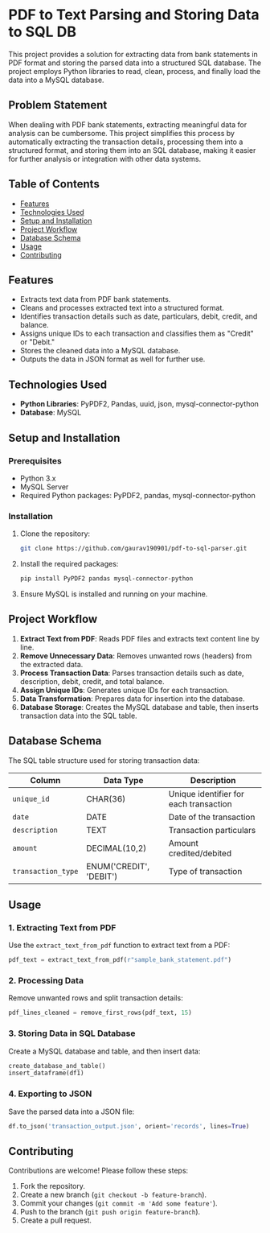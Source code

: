 # PDF to Text Parsing and Storing Data to SQL DB

This project provides a solution for extracting data from bank statements in PDF format and storing the parsed data into a structured SQL database. The project employs Python libraries to read, clean, process, and finally load the data into a MySQL database.

## Problem Statement

When dealing with PDF bank statements, extracting meaningful data for analysis can be cumbersome. This project simplifies this process by automatically extracting the transaction details, processing them into a structured format, and storing them into an SQL database, making it easier for further analysis or integration with other data systems.

## Table of Contents

- [Features](#features)
- [Technologies Used](#technologies-used)
- [Setup and Installation](#setup-and-installation)
- [Project Workflow](#project-workflow)
- [Database Schema](#database-schema)
- [Usage](#usage)
- [Contributing](#contributing)

## Features

- Extracts text data from PDF bank statements.
- Cleans and processes extracted text into a structured format.
- Identifies transaction details such as date, particulars, debit, credit, and balance.
- Assigns unique IDs to each transaction and classifies them as "Credit" or "Debit."
- Stores the cleaned data into a MySQL database.
- Outputs the data in JSON format as well for further use.

## Technologies Used

- **Python Libraries**: PyPDF2, Pandas, uuid, json, mysql-connector-python
- **Database**: MySQL

## Setup and Installation

### Prerequisites

- Python 3.x
- MySQL Server
- Required Python packages: PyPDF2, pandas, mysql-connector-python

### Installation

1. Clone the repository:
   ```bash
   git clone https://github.com/gaurav190901/pdf-to-sql-parser.git
   ```
2. Install the required packages:
   ```bash
   pip install PyPDF2 pandas mysql-connector-python
   ```
3. Ensure MySQL is installed and running on your machine.

## Project Workflow

1. **Extract Text from PDF**: Reads PDF files and extracts text content line by line.
2. **Remove Unnecessary Data**: Removes unwanted rows (headers) from the extracted data.
3. **Process Transaction Data**: Parses transaction details such as date, description, debit, credit, and total balance.
4. **Assign Unique IDs**: Generates unique IDs for each transaction.
5. **Data Transformation**: Prepares data for insertion into the database.
6. **Database Storage**: Creates the MySQL database and table, then inserts transaction data into the SQL table.

## Database Schema

The SQL table structure used for storing transaction data:

| Column           | Data Type     | Description                  |
|------------------|---------------|------------------------------|
| `unique_id`      | CHAR(36)      | Unique identifier for each transaction |
| `date`           | DATE          | Date of the transaction      |
| `description`    | TEXT          | Transaction particulars      |
| `amount`         | DECIMAL(10,2) | Amount credited/debited      |
| `transaction_type` | ENUM('CREDIT', 'DEBIT') | Type of transaction |

## Usage

### 1. Extracting Text from PDF

Use the `extract_text_from_pdf` function to extract text from a PDF:
```python
pdf_text = extract_text_from_pdf(r"sample_bank_statement.pdf")
```

### 2. Processing Data

Remove unwanted rows and split transaction details:
```python
pdf_lines_cleaned = remove_first_rows(pdf_text, 15)
```

### 3. Storing Data in SQL Database

Create a MySQL database and table, and then insert data:
```python
create_database_and_table()
insert_dataframe(df1)
```

### 4. Exporting to JSON

Save the parsed data into a JSON file:
```python
df.to_json('transaction_output.json', orient='records', lines=True)
```

## Contributing

Contributions are welcome! Please follow these steps:

1. Fork the repository.
2. Create a new branch (`git checkout -b feature-branch`).
3. Commit your changes (`git commit -m 'Add some feature'`).
4. Push to the branch (`git push origin feature-branch`).
5. Create a pull request.

